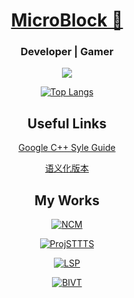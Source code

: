<div align="center">

  
 # [MicroBlock 🍊](https://microblock.cc/)


### Developer | Gamer

![](https://github-readme-stats.vercel.app/api?username=MicroCBer)


[![Top Langs](https://github-readme-stats.vercel.app/api/top-langs/?username=MicroCBer)](https://github.com/anuraghazra/github-readme-stats)

## Useful Links
[Google C++ Syle Guide](https://google.github.io/styleguide/cppguide.html)

[语义化版本](https://semver.org/lang/zh-CN/)

## My Works

[![NCM](https://github-readme-stats.vercel.app/api/pin/?username=MicroCBer&repo=BetterNCM)](https://github.com/MicroCBer/BetterNCM)

[![ProjSTTTS](https://github-readme-stats.vercel.app/api/pin/?username=MicroCBer&repo=ProjSTTTS)](https://github.com/MicroCBer/ProjSTTTS)

[![LSP](https://github-readme-stats.vercel.app/api/pin/?username=MicroCBer&repo=live-songplayer)](https://github.com/MicroCBer/live-songplayer)

[![BIVT](https://github-readme-stats.vercel.app/api/pin/?username=MicroCBer&repo=BilibiliInteractiveVideoTree)](https://github.com/MicroCBer/BilibiliInteractiveVideoTree)
